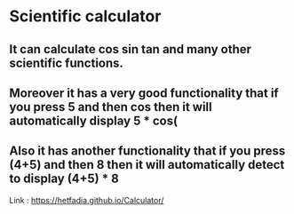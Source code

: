 # Scientific calculator
## It can calculate cos sin tan and many other scientific functions.
## Moreover it has a very good functionality that if you press 5 and then cos then it will automatically display 5 * cos(
## Also it has another functionality that if you press (4+5) and then 8 then it will automatically detect to display (4+5) * 8
Link : https://hetfadia.github.io/Calculator/
